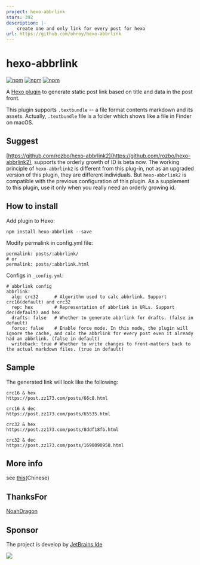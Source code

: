 ```yaml
---
project: hexo-abbrlink
stars: 392
description: |-
    create one and only link for every post for hexo
url: https://github.com/ohroy/hexo-abbrlink
---
```


# hexo-abbrlink
[![npm](https://img.shields.io/npm/dm/hexo-abbrlink.svg)](https://www.npmjs.com/package/hexo-abbrlink)
[![npm](https://img.shields.io/npm/dy/hexo-abbrlink.svg)](https://www.npmjs.com/package/hexo-abbrlink)
[![npm](https://img.shields.io/npm/dt/hexo-abbrlink.svg)](https://www.npmjs.com/package/hexo-abbrlink)

A [Hexo plugin](https://hexo.io/plugins/) to generate static post link based on title and data in the post front.

This plugin supports `.textbundle` -- a file format contents markdown and its assets. Actually, `.textbundle` file is a folder which shows like a file in Finder on macOS.

## Suggest
[https://github.com/rozbo/hexo-abbrlink2](https://github.com/rozbo/hexo-abbrlink2), supports the orderly growth of ID is beta now.
The working principle of `hexo-abbrlink2` is different from this plug-in, not as an upgraded version of this plugin, they are different individuals.
But `hexo-abbrlink2` is compatible with the previous configuration of this plugin.
As a supplement to this plugin, use it only when you really need an orderly growing id.
## How to install

Add plugin to Hexo:

```
npm install hexo-abbrlink --save
```

Modify permalink in config.yml file:

```
permalink: posts/:abbrlink/ 
# or
permalink: posts/:abbrlink.html
```

Configs in `_config.yml`:

```
# abbrlink config
abbrlink:
  alg: crc32      # Algorithm used to calc abbrlink. Support crc16(default) and crc32
  rep: hex        # Representation of abbrlink in URLs. Support dec(default) and hex
  drafts: false   # Whether to generate abbrlink for drafts. (false in default)
  force: false    # Enable force mode. In this mode, the plugin will ignore the cache, and calc the abbrlink for every post even it already had an abbrlink. (false in default)
  writeback: true # Whether to write changes to front-matters back to the actual markdown files. (true in default)
```

## Sample

The generated link will look like the following:

```
crc16 & hex
https://post.zz173.com/posts/66c8.html

crc16 & dec
https://post.zz173.com/posts/65535.html
```

```
crc32 & hex
https://post.zz173.com/posts/8ddf18fb.html

crc32 & dec
https://post.zz173.com/posts/1690090958.html
```

## More info

see [this](https://post.zz173.com/detail/hexo-abbrlink.html)(Chinese)

## ThanksFor

[NoahDragon](https://github.com/NoahDragon)


## Sponsor
The project is develop by [JetBrains Ide](https://www.jetbrains.com/?from=puck)

[![](https://www.jetbrains.com/company/brand/img/logo1.svg)](https://www.jetbrains.com/?from=puck)

